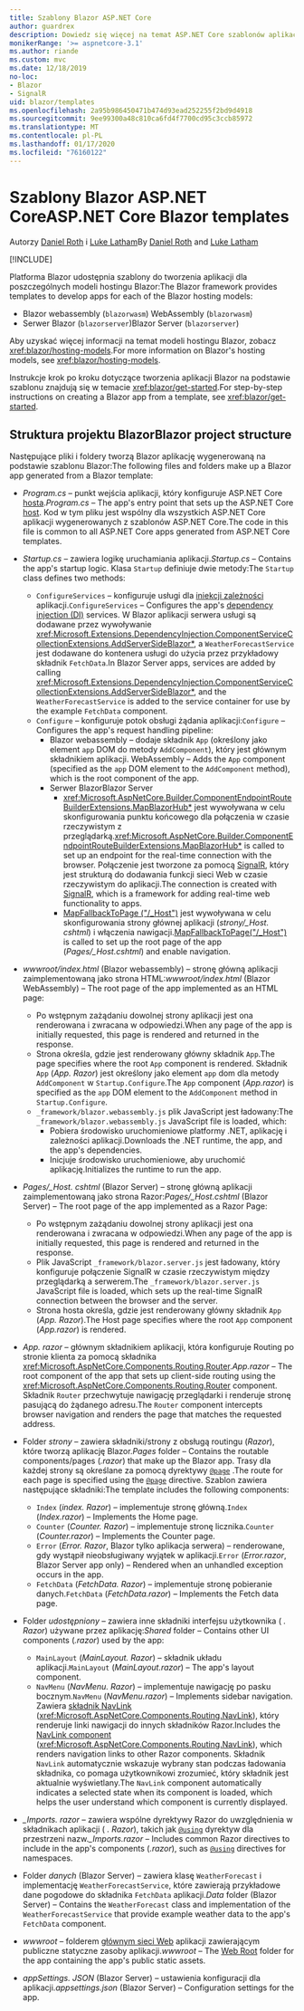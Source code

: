```yaml
---
title: Szablony Blazor ASP.NET Core
author: guardrex
description: Dowiedz się więcej na temat ASP.NET Core szablonów aplikacji Blazor i struktury projektu Blazor.
monikerRange: '>= aspnetcore-3.1'
ms.author: riande
ms.custom: mvc
ms.date: 12/18/2019
no-loc:
- Blazor
- SignalR
uid: blazor/templates
ms.openlocfilehash: 2a95b986450471b474d93ead252255f2bd9d4918
ms.sourcegitcommit: 9ee99300a48c810ca6fd4f7700cd95c3ccb85972
ms.translationtype: MT
ms.contentlocale: pl-PL
ms.lasthandoff: 01/17/2020
ms.locfileid: "76160122"
---
```

# <a name="aspnet-core-opno-locblazor-templates"></a><span data-ttu-id="83c2a-103">Szablony Blazor ASP.NET Core</span><span class="sxs-lookup"><span data-stu-id="83c2a-103">ASP.NET Core Blazor templates</span></span>

<span data-ttu-id="83c2a-104">Autorzy [Daniel Roth](https://github.com/danroth27) i [Luke Latham](https://github.com/guardrex)</span><span class="sxs-lookup"><span data-stu-id="83c2a-104">By [Daniel Roth](https://github.com/danroth27) and [Luke Latham](https://github.com/guardrex)</span></span>

[!INCLUDE[](~/includes/blazorwasm-preview-notice.md)]

<span data-ttu-id="83c2a-105">Platforma Blazor udostępnia szablony do tworzenia aplikacji dla poszczególnych modeli hostingu Blazor:</span><span class="sxs-lookup"><span data-stu-id="83c2a-105">The Blazor framework provides templates to develop apps for each of the Blazor hosting models:</span></span>

* Blazor<span data-ttu-id="83c2a-106"> webassembly (`blazorwasm`)</span><span class="sxs-lookup"><span data-stu-id="83c2a-106"> WebAssembly (`blazorwasm`)</span></span>
* <span data-ttu-id="83c2a-107">Serwer Blazor (`blazorserver`)</span><span class="sxs-lookup"><span data-stu-id="83c2a-107">Blazor Server (`blazorserver`)</span></span>

<span data-ttu-id="83c2a-108">Aby uzyskać więcej informacji na temat modeli hostingu Blazor, zobacz <xref:blazor/hosting-models>.</span><span class="sxs-lookup"><span data-stu-id="83c2a-108">For more information on Blazor's hosting models, see <xref:blazor/hosting-models>.</span></span>

<span data-ttu-id="83c2a-109">Instrukcje krok po kroku dotyczące tworzenia aplikacji Blazor na podstawie szablonu znajdują się w temacie <xref:blazor/get-started>.</span><span class="sxs-lookup"><span data-stu-id="83c2a-109">For step-by-step instructions on creating a Blazor app from a template, see <xref:blazor/get-started>.</span></span>

## <a name="opno-locblazor-project-structure"></a><span data-ttu-id="83c2a-110">Struktura projektu Blazor</span><span class="sxs-lookup"><span data-stu-id="83c2a-110">Blazor project structure</span></span>

<span data-ttu-id="83c2a-111">Następujące pliki i foldery tworzą Blazor aplikację wygenerowaną na podstawie szablonu Blazor:</span><span class="sxs-lookup"><span data-stu-id="83c2a-111">The following files and folders make up a Blazor app generated from a Blazor template:</span></span>

* <span data-ttu-id="83c2a-112">*Program.cs* &ndash; punkt wejścia aplikacji, który konfiguruje ASP.NET Core [hosta](xref:fundamentals/host/generic-host).</span><span class="sxs-lookup"><span data-stu-id="83c2a-112">*Program.cs* &ndash; The app's entry point that sets up the ASP.NET Core [host](xref:fundamentals/host/generic-host).</span></span> <span data-ttu-id="83c2a-113">Kod w tym pliku jest wspólny dla wszystkich ASP.NET Core aplikacji wygenerowanych z szablonów ASP.NET Core.</span><span class="sxs-lookup"><span data-stu-id="83c2a-113">The code in this file is common to all ASP.NET Core apps generated from ASP.NET Core templates.</span></span>

* <span data-ttu-id="83c2a-114">*Startup.cs* &ndash; zawiera logikę uruchamiania aplikacji.</span><span class="sxs-lookup"><span data-stu-id="83c2a-114">*Startup.cs* &ndash; Contains the app's startup logic.</span></span> <span data-ttu-id="83c2a-115">Klasa `Startup` definiuje dwie metody:</span><span class="sxs-lookup"><span data-stu-id="83c2a-115">The `Startup` class defines two methods:</span></span>

  * <span data-ttu-id="83c2a-116">`ConfigureServices` &ndash; konfiguruje usługi dla [iniekcji zależności](xref:fundamentals/dependency-injection) aplikacji.</span><span class="sxs-lookup"><span data-stu-id="83c2a-116">`ConfigureServices` &ndash; Configures the app's [dependency injection (DI)](xref:fundamentals/dependency-injection) services.</span></span> <span data-ttu-id="83c2a-117">W Blazor aplikacji serwera usługi są dodawane przez wywoływanie <xref:Microsoft.Extensions.DependencyInjection.ComponentServiceCollectionExtensions.AddServerSideBlazor*>, a `WeatherForecastService` jest dodawane do kontenera usługi do użycia przez przykładowy składnik `FetchData`.</span><span class="sxs-lookup"><span data-stu-id="83c2a-117">In Blazor Server apps, services are added by calling <xref:Microsoft.Extensions.DependencyInjection.ComponentServiceCollectionExtensions.AddServerSideBlazor*>, and the `WeatherForecastService` is added to the service container for use by the example `FetchData` component.</span></span>
  * <span data-ttu-id="83c2a-118">`Configure` &ndash; konfiguruje potok obsługi żądania aplikacji:</span><span class="sxs-lookup"><span data-stu-id="83c2a-118">`Configure` &ndash; Configures the app's request handling pipeline:</span></span>
    * Blazor<span data-ttu-id="83c2a-119"> webassembly &ndash; dodaje składnik `App` (określony jako element `app` DOM do metody `AddComponent`), który jest głównym składnikiem aplikacji.</span><span class="sxs-lookup"><span data-stu-id="83c2a-119"> WebAssembly &ndash; Adds the `App` component (specified as the `app` DOM element to the `AddComponent` method), which is the root component of the app.</span></span>
    * <span data-ttu-id="83c2a-120">Serwer Blazor</span><span class="sxs-lookup"><span data-stu-id="83c2a-120">Blazor Server</span></span>
      * <span data-ttu-id="83c2a-121"><xref:Microsoft.AspNetCore.Builder.ComponentEndpointRouteBuilderExtensions.MapBlazorHub*> jest wywoływana w celu skonfigurowania punktu końcowego dla połączenia w czasie rzeczywistym z przeglądarką.</span><span class="sxs-lookup"><span data-stu-id="83c2a-121"><xref:Microsoft.AspNetCore.Builder.ComponentEndpointRouteBuilderExtensions.MapBlazorHub*> is called to set up an endpoint for the real-time connection with the browser.</span></span> <span data-ttu-id="83c2a-122">Połączenie jest tworzone za pomocą [SignalR](xref:signalr/introduction), który jest strukturą do dodawania funkcji sieci Web w czasie rzeczywistym do aplikacji.</span><span class="sxs-lookup"><span data-stu-id="83c2a-122">The connection is created with [SignalR](xref:signalr/introduction), which is a framework for adding real-time web functionality to apps.</span></span>
      * <span data-ttu-id="83c2a-123">[MapFallbackToPage ("/_Host")](xref:Microsoft.AspNetCore.Builder.RazorPagesEndpointRouteBuilderExtensions.MapFallbackToPage*) jest wywoływana w celu skonfigurowania strony głównej aplikacji (*strony/_Host. cshtml*) i włączenia nawigacji.</span><span class="sxs-lookup"><span data-stu-id="83c2a-123">[MapFallbackToPage("/_Host")](xref:Microsoft.AspNetCore.Builder.RazorPagesEndpointRouteBuilderExtensions.MapFallbackToPage*) is called to set up the root page of the app (*Pages/_Host.cshtml*) and enable navigation.</span></span>

* <span data-ttu-id="83c2a-124">*wwwroot/index.html* (Blazor webassembly) &ndash; stronę główną aplikacji zaimplementowaną jako strona HTML:</span><span class="sxs-lookup"><span data-stu-id="83c2a-124">*wwwroot/index.html* (Blazor WebAssembly) &ndash; The root page of the app implemented as an HTML page:</span></span>
  * <span data-ttu-id="83c2a-125">Po wstępnym zażądaniu dowolnej strony aplikacji jest ona renderowana i zwracana w odpowiedzi.</span><span class="sxs-lookup"><span data-stu-id="83c2a-125">When any page of the app is initially requested, this page is rendered and returned in the response.</span></span>
  * <span data-ttu-id="83c2a-126">Strona określa, gdzie jest renderowany główny składnik `App`.</span><span class="sxs-lookup"><span data-stu-id="83c2a-126">The page specifies where the root `App` component is rendered.</span></span> <span data-ttu-id="83c2a-127">Składnik `App` (*App. Razor*) jest określony jako element `app` dom dla metody `AddComponent` w `Startup.Configure`.</span><span class="sxs-lookup"><span data-stu-id="83c2a-127">The `App` component (*App.razor*) is specified as the `app` DOM element to the `AddComponent` method in `Startup.Configure`.</span></span>
  * <span data-ttu-id="83c2a-128">`_framework/blazor.webassembly.js` plik JavaScript jest ładowany:</span><span class="sxs-lookup"><span data-stu-id="83c2a-128">The `_framework/blazor.webassembly.js` JavaScript file is loaded, which:</span></span>
    * <span data-ttu-id="83c2a-129">Pobiera środowisko uruchomieniowe platformy .NET, aplikację i zależności aplikacji.</span><span class="sxs-lookup"><span data-stu-id="83c2a-129">Downloads the .NET runtime, the app, and the app's dependencies.</span></span>
    * <span data-ttu-id="83c2a-130">Inicjuje środowisko uruchomieniowe, aby uruchomić aplikację.</span><span class="sxs-lookup"><span data-stu-id="83c2a-130">Initializes the runtime to run the app.</span></span>

* <span data-ttu-id="83c2a-131">*Pages/_Host. cshtml* (Blazor Server) &ndash; stronę główną aplikacji zaimplementowaną jako strona Razor:</span><span class="sxs-lookup"><span data-stu-id="83c2a-131">*Pages/_Host.cshtml* (Blazor Server) &ndash; The root page of the app implemented as a Razor Page:</span></span>
  * <span data-ttu-id="83c2a-132">Po wstępnym zażądaniu dowolnej strony aplikacji jest ona renderowana i zwracana w odpowiedzi.</span><span class="sxs-lookup"><span data-stu-id="83c2a-132">When any page of the app is initially requested, this page is rendered and returned in the response.</span></span>
  * <span data-ttu-id="83c2a-133">Plik JavaScript `_framework/blazor.server.js` jest ładowany, który konfiguruje połączenie SignalR w czasie rzeczywistym między przeglądarką a serwerem.</span><span class="sxs-lookup"><span data-stu-id="83c2a-133">The `_framework/blazor.server.js` JavaScript file is loaded, which sets up the real-time SignalR connection between the browser and the server.</span></span>
  * <span data-ttu-id="83c2a-134">Strona hosta określa, gdzie jest renderowany główny składnik `App` (*App. Razor*).</span><span class="sxs-lookup"><span data-stu-id="83c2a-134">The Host page specifies where the root `App` component (*App.razor*) is rendered.</span></span>

* <span data-ttu-id="83c2a-135">*App. razor* &ndash; głównym składnikiem aplikacji, która konfiguruje Routing po stronie klienta za pomocą składnika <xref:Microsoft.AspNetCore.Components.Routing.Router>.</span><span class="sxs-lookup"><span data-stu-id="83c2a-135">*App.razor* &ndash; The root component of the app that sets up client-side routing using the <xref:Microsoft.AspNetCore.Components.Routing.Router> component.</span></span> <span data-ttu-id="83c2a-136">Składnik `Router` przechwytuje nawigację przeglądarki i renderuje stronę pasującą do żądanego adresu.</span><span class="sxs-lookup"><span data-stu-id="83c2a-136">The `Router` component intercepts browser navigation and renders the page that matches the requested address.</span></span>

* <span data-ttu-id="83c2a-137">Folder *strony* &ndash; zawiera składniki/strony z obsługą routingu (*Razor*), które tworzą aplikację Blazor.</span><span class="sxs-lookup"><span data-stu-id="83c2a-137">*Pages* folder &ndash; Contains the routable components/pages (*.razor*) that make up the Blazor app.</span></span> <span data-ttu-id="83c2a-138">Trasy dla każdej strony są określane za pomocą dyrektywy [`@page`](xref:mvc/views/razor#page) .</span><span class="sxs-lookup"><span data-stu-id="83c2a-138">The route for each page is specified using the [`@page`](xref:mvc/views/razor#page) directive.</span></span> <span data-ttu-id="83c2a-139">Szablon zawiera następujące składniki:</span><span class="sxs-lookup"><span data-stu-id="83c2a-139">The template includes the following components:</span></span>
  * <span data-ttu-id="83c2a-140">`Index` (*index. Razor*) &ndash; implementuje stronę główną.</span><span class="sxs-lookup"><span data-stu-id="83c2a-140">`Index` (*Index.razor*) &ndash; Implements the Home page.</span></span>
  * <span data-ttu-id="83c2a-141">`Counter` (*Counter. Razor*) &ndash; implementuje stronę licznika.</span><span class="sxs-lookup"><span data-stu-id="83c2a-141">`Counter` (*Counter.razor*) &ndash; Implements the Counter page.</span></span>
  * <span data-ttu-id="83c2a-142">`Error` (*Error. Razor*, Blazor tylko aplikacja serwera) &ndash; renderowane, gdy wystąpił nieobsługiwany wyjątek w aplikacji.</span><span class="sxs-lookup"><span data-stu-id="83c2a-142">`Error` (*Error.razor*, Blazor Server app only) &ndash; Rendered when an unhandled exception occurs in the app.</span></span>
  * <span data-ttu-id="83c2a-143">`FetchData` (*FetchData. Razor*) &ndash; implementuje stronę pobieranie danych.</span><span class="sxs-lookup"><span data-stu-id="83c2a-143">`FetchData` (*FetchData.razor*) &ndash; Implements the Fetch data page.</span></span>

* <span data-ttu-id="83c2a-144">Folder *udostępniony* &ndash; zawiera inne składniki interfejsu użytkownika ( *. Razor*) używane przez aplikację:</span><span class="sxs-lookup"><span data-stu-id="83c2a-144">*Shared* folder &ndash; Contains other UI components (*.razor*) used by the app:</span></span>
  * <span data-ttu-id="83c2a-145">`MainLayout` (*MainLayout. Razor*) &ndash; składnik układu aplikacji.</span><span class="sxs-lookup"><span data-stu-id="83c2a-145">`MainLayout` (*MainLayout.razor*) &ndash; The app's layout component.</span></span>
  * <span data-ttu-id="83c2a-146">`NavMenu` (*NavMenu. Razor*) &ndash; implementuje nawigację po pasku bocznym.</span><span class="sxs-lookup"><span data-stu-id="83c2a-146">`NavMenu` (*NavMenu.razor*) &ndash; Implements sidebar navigation.</span></span> <span data-ttu-id="83c2a-147">Zawiera [składnik NavLink](xref:blazor/routing#navlink-component) (<xref:Microsoft.AspNetCore.Components.Routing.NavLink>), który renderuje linki nawigacji do innych składników Razor.</span><span class="sxs-lookup"><span data-stu-id="83c2a-147">Includes the [NavLink component](xref:blazor/routing#navlink-component) (<xref:Microsoft.AspNetCore.Components.Routing.NavLink>), which renders navigation links to other Razor components.</span></span> <span data-ttu-id="83c2a-148">Składnik `NavLink` automatycznie wskazuje wybrany stan podczas ładowania składnika, co pomaga użytkownikowi zrozumieć, który składnik jest aktualnie wyświetlany.</span><span class="sxs-lookup"><span data-stu-id="83c2a-148">The `NavLink` component automatically indicates a selected state when its component is loaded, which helps the user understand which component is currently displayed.</span></span>

* <span data-ttu-id="83c2a-149">*_Imports. razor* &ndash; zawiera wspólne dyrektywy Razor do uwzględnienia w składnikach aplikacji ( *. Razor*), takich jak [`@using`](xref:mvc/views/razor#using) dyrektyw dla przestrzeni nazw.</span><span class="sxs-lookup"><span data-stu-id="83c2a-149">*_Imports.razor* &ndash; Includes common Razor directives to include in the app's components (*.razor*), such as [`@using`](xref:mvc/views/razor#using) directives for namespaces.</span></span>

* <span data-ttu-id="83c2a-150">Folder *danych* (Blazor Server) &ndash; zawiera klasę `WeatherForecast` i implementację `WeatherForecastService`, które zawierają przykładowe dane pogodowe do składnika `FetchData` aplikacji.</span><span class="sxs-lookup"><span data-stu-id="83c2a-150">*Data* folder (Blazor Server) &ndash; Contains the `WeatherForecast` class and implementation of the `WeatherForecastService` that provide example weather data to the app's `FetchData` component.</span></span>

* <span data-ttu-id="83c2a-151">*wwwroot* &ndash; folderem [głównym sieci Web](xref:fundamentals/index#web-root) aplikacji zawierającym publiczne statyczne zasoby aplikacji.</span><span class="sxs-lookup"><span data-stu-id="83c2a-151">*wwwroot* &ndash; The [Web Root](xref:fundamentals/index#web-root) folder for the app containing the app's public static assets.</span></span>

* <span data-ttu-id="83c2a-152">*appSettings. JSON* (Blazor Server) &ndash; ustawienia konfiguracji dla aplikacji.</span><span class="sxs-lookup"><span data-stu-id="83c2a-152">*appsettings.json* (Blazor Server) &ndash; Configuration settings for the app.</span></span>
